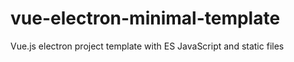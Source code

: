 # vue-electron-minimal-template
Vue.js electron project template with ES JavaScript and static files

